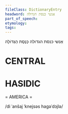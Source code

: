 ```yaml
---
fileClass: DictionaryEntry
headword: אַנשי כּנסת הגדולה
part_of_speech: 
etymology: 
tags: 
---
```

אַנשי כּנסת הגדולה
כְּנֶסֶת הַגְּדוֹלָה 

CENTRAL
========

HASIDIC
=======
= AMERICA = 

/di ˈanšaj ˈknejsəs hagəˈdɔjlə/